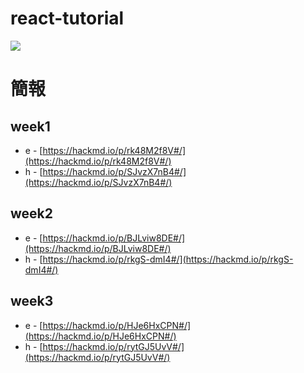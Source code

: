 # react-tutorial

![](https://i.imgur.com/POdE9C3.png)

# 簡報

## week1

- e - [https://hackmd.io/p/rk48M2f8V#/](https://hackmd.io/p/rk48M2f8V#/)
- h - [https://hackmd.io/p/SJvzX7nB4#/](https://hackmd.io/p/SJvzX7nB4#/)

## week2

- e - [https://hackmd.io/p/BJLviw8DE#/](https://hackmd.io/p/BJLviw8DE#/)
- h - [https://hackmd.io/p/rkgS-dmI4#/](https://hackmd.io/p/rkgS-dmI4#/)

## week3

- e - [https://hackmd.io/p/HJe6HxCPN#/](https://hackmd.io/p/HJe6HxCPN#/)
- h - [https://hackmd.io/p/rytGJ5UvV#/](https://hackmd.io/p/rytGJ5UvV#/)